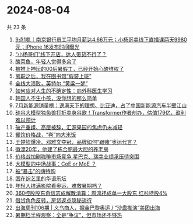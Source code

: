 # 2024-08-04

共 23 条

<!-- BEGIN 36KR -->
<!-- 最后更新时间 2024-08-04 00:01:16 +0800 -->
1. [9点1氪｜南京银行员工平均月薪达4.66万元；小杨哥卖线下直播课两天9980元；iPhone 16发布时间曝光](https://36kr.com/p/2889733535587208)
1. [“小杨哥们”线下开店，达人带货不行了？](https://36kr.com/p/2888848219052673)
1. [酸菜鱼，年轻人觉得多余了](https://36kr.com/p/2889835841493893)
1. [被推上神坛的00后暑假工，已经开始心酸维权了](https://36kr.com/p/2888764678642569)
1. [离职之后，我在图书馆“假装上班”](https://36kr.com/p/2889738490977156)
1. [全线大溃败，英特尔 “黄粱一梦”](https://36kr.com/p/2889209647553160)
1. [如何应对人生的不确定性：向外科医生学习](https://36kr.com/p/2876054996570249)
1. [韩国人不生小孩，没你想的那么简单](https://36kr.com/p/2890286663539589)
1. [7月新能源销量榜：谤满天下的理想、比亚迪，占了中国新能源汽车半壁江山](https://36kr.com/p/2889198776523649)
1. [硅谷大模型独角兽打折卖身谷歌！Transformer作者创办，估值179亿，盈利难以预计](https://36kr.com/p/2890055569578630)
1. [破产重组、高层被辞，汇源果园的焦虑仍未减轻](https://36kr.com/p/2888964416854664)
1. [餐饮价格战，“卷”向大米饭](https://36kr.com/p/2889920427793285)
1. [王楚钦爆冷、邓雅文夺冠，品牌如何“跟赌”奥运代言？](https://36kr.com/p/2886232603449985)
1. [徽漂20年，他建了栋合肥最大胆的养老房](https://36kr.com/p/2889666187484034)
1. [价格战加剧咖啡市场竞争  星巴克、瑞幸业绩承压待突围](https://36kr.com/p/2889952770873990)
1. [大模型的中场战事：CoE or MoE ？](https://36kr.com/p/2888989940439941)
1. [被“暴击”的嗨特购](https://36kr.com/p/2886182453336710)
1. [困在综艺里的华语乐坛](https://36kr.com/p/2889033337772679)
1. [年轻人挤满影院看奥运，难救暑期档？](https://36kr.com/p/2888915897768585)
1. [360控股股东奇信志成解散清算：周鸿祎成单一大股东 红杉持股4%](https://36kr.com/p/2889101004577671)
1. [借贷角色反转，房贷返点隐秘流行](https://36kr.com/p/2889027300629384)
1. [出海周刊106期 | 义乌商人，掘金巴黎奥运 / “沙盘推演”美团出海](https://36kr.com/p/2889818530077577)
1. [暑期档半程观察：全是“争议”，但市场还不够热](https://36kr.com/p/2889078372588419)
<!-- END 36KR -->